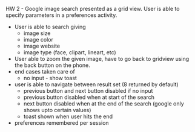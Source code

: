 HW 2 - Google image search presented as a grid view. User is able to specify parameters in a preferences activity.

- User is able to search giving 
    - image size
    - image color
    - image website
    - image type (face, clipart, lineart, etc)
- User able to zoom the given image, have to go back to gridview using the back button on the phone.
- end cases taken care of
    - no input - show toast
- user is able to navigate between result set (8 returned by default)
  - previous button and next button disabled if no input
  - previous button disabled when at start of the search
  - next button disabled when at the end of the search (google only shows upto certain values)
  - toast shown when user hits the end
- preferences remembered per session
